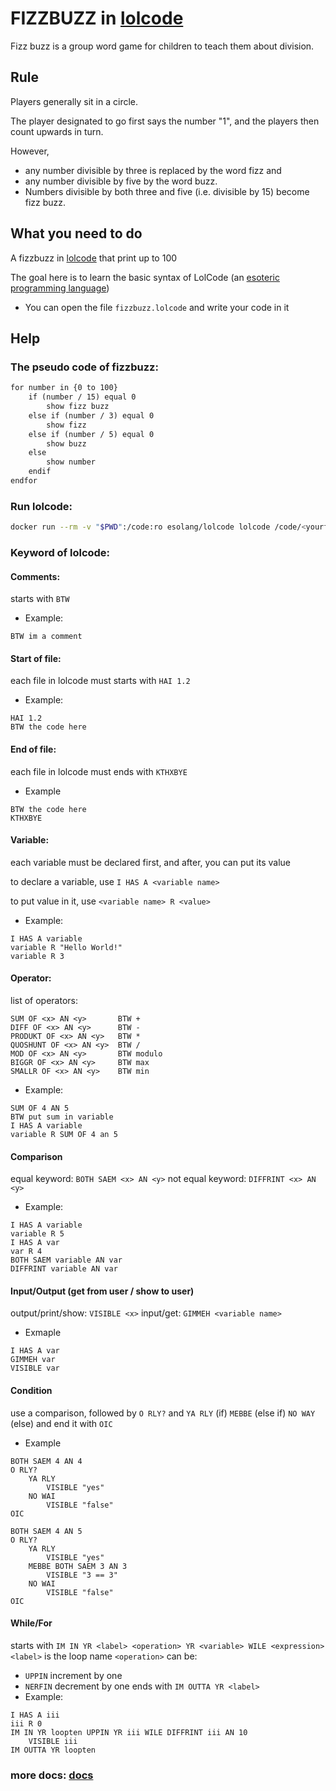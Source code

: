 # FIZZBUZZ in [lolcode](http://www.lolcode.org/)

Fizz buzz is a group word game for children to teach them about division.

## Rule

Players generally sit in a circle.

The player designated to go first says the number "1", and the players then count upwards in turn.

However,
- any number divisible by three is replaced by the word fizz and
- any number divisible by five by the word buzz.
- Numbers divisible by both three and five (i.e. divisible by 15) become fizz buzz.

## What you need to do

A fizzbuzz in [lolcode](https://en.wikipedia.org/wiki/LOLCODE) that print up to 100

The goal here is to learn the basic syntax of LolCode (an [esoteric programming language](https://en.wikipedia.org/wiki/Esoteric_programming_language))

- You can open the file `fizzbuzz.lolcode` and write your code in it

## Help

### The pseudo code of fizzbuzz:
```txt
for number in {0 to 100}
    if (number / 15) equal 0
        show fizz buzz
    else if (number / 3) equal 0
        show fizz
    else if (number / 5) equal 0
        show buzz
    else
        show number
    endif
endfor
```

### Run lolcode:
```bash
docker run --rm -v "$PWD":/code:ro esolang/lolcode lolcode /code/<yourfile>
```

### Keyword of lolcode:

#### Comments:
starts with `BTW`
- Example:
```
BTW im a comment
```

#### Start of file:
each file in lolcode must starts with `HAI 1.2`
- Example:
```
HAI 1.2
BTW the code here
```

#### End of file:
each file in lolcode must ends with `KTHXBYE`
- Example
```
BTW the code here
KTHXBYE
```

#### Variable:
each variable must be declared first, and after, you can put its value

to declare a variable, use `I HAS A <variable name>`

to put value in it, use `<variable name> R <value>`
- Example:
```
I HAS A variable
variable R "Hello World!"
variable R 3
```

#### Operator:
list of operators:
```
SUM OF <x> AN <y>       BTW +
DIFF OF <x> AN <y>      BTW -
PRODUKT OF <x> AN <y>   BTW *
QUOSHUNT OF <x> AN <y>  BTW /
MOD OF <x> AN <y>       BTW modulo
BIGGR OF <x> AN <y>     BTW max
SMALLR OF <x> AN <y>    BTW min
```
- Example:
```
SUM OF 4 AN 5
BTW put sum in variable
I HAS A variable
variable R SUM OF 4 an 5
```

#### Comparison
equal keyword: `BOTH SAEM <x> AN <y>`
not equal keyword: `DIFFRINT <x> AN <y>`
- Example:
```
I HAS A variable
variable R 5
I HAS A var
var R 4
BOTH SAEM variable AN var
DIFFRINT variable AN var
```

#### Input/Output (get from user / show to user)
output/print/show: `VISIBLE <x>`
input/get: `GIMMEH <variable name>`
- Exmaple
```
I HAS A var
GIMMEH var
VISIBLE var
```

#### Condition
use a comparison, followed by `O RLY?` and `YA RLY` (if) `MEBBE` (else if) `NO WAY` (else) and end it with `OIC`
- Example
```
BOTH SAEM 4 AN 4
O RLY?
    YA RLY
        VISIBLE "yes"
    NO WAI
        VISIBLE "false"
OIC
```
```
BOTH SAEM 4 AN 5
O RLY?
    YA RLY
        VISIBLE "yes"
    MEBBE BOTH SAEM 3 AN 3
        VISIBLE "3 == 3"
    NO WAI
        VISIBLE "false"
OIC
```

#### While/For
starts with `IM IN YR <label> <operation> YR <variable> WILE <expression>`
`<label>` is the loop name
`<operation>` can be:
- `UPPIN` increment by one
- `NERFIN` decrement by one
ends with `IM OUTTA YR <label>`
- Example:
```
I HAS A iii
iii R 0
IM IN YR loopten UPPIN YR iii WILE DIFFRINT iii AN 10
    VISIBLE iii
IM OUTTA YR loopten
```

### more docs: [docs](https://github.com/justinmeza/lolcode-spec/blob/master/v1.2/lolcode-spec-v1.2.md)
